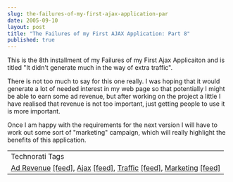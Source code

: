 ```yaml
---
slug: the-failures-of-my-first-ajax-application-par
date: 2005-09-10
layout: post
title: "The Failures of my First AJAX Application: Part 8"
published: true
---
```

This is the 8th installment of my Failures of my First Ajax Applicaiton and is titled "It didn't generate much in the way of extra traffic".<p />There is not too much to say for this one really.  I was hoping that it would generate a lot of needed interest in my web page so that potentially I might be able to earn some ad revenue, but after working on the project a little I have realised that revenue is not too important, just getting people to use it is more important.<p />Once I am happy with the requirements for the next version I will have to work out some sort of "marketing" campaign, which will really highlight the benefits of this application.<p /><table class="TechnoratiHead TagHeader">
<tr><td>Technorati Tags</td></tr>
<tr class="Technorati"><td>
<a href="http://www.technorati.com/tag/Ad%20Revenue" class="Tag" rel="tag">Ad Revenue</a> <a href="http://feeds.technorati.com/feed/posts/tag/Ad%20Revenue" class="Tag">[feed]</a>, <a href="http://www.technorati.com/tag/Ajax" class="Tag" rel="tag">Ajax</a> <a href="http://feeds.technorati.com/feed/posts/tag/Ajax" class="Tag">[feed]</a>, <a href="http://www.technorati.com/tag/Traffic" class="Tag" rel="tag">Traffic</a> <a href="http://feeds.technorati.com/feed/posts/tag/Traffic" class="Tag">[feed]</a>, <a href="http://www.technorati.com/tag/Marketing" class="Tag" rel="tag">Marketing</a> <a href="http://feeds.technorati.com/feed/posts/tag/Marketing" class="Tag">[feed]</a>
</td></tr>
</table><div class="blogger-post-footer"><img class="posterous_download_image" src="https://blogger.googleusercontent.com/tracker/8109338-112635791133476466?l=www.kinlan.co.uk%2Findex.html" height="1" alt="" width="1" /></div>


